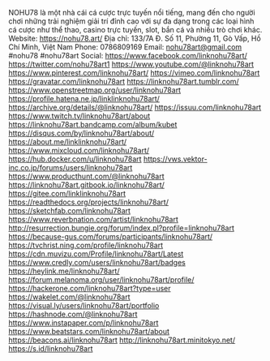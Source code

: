 NOHU78 là một nhà cái cá cược trực tuyến nổi tiếng, mang đến cho người chơi những trải nghiệm giải trí đỉnh cao với sự đa dạng trong các loại hình cá cược như thể thao, casino trực tuyến, slot, bắn cá và nhiều trò chơi khác.
Website: https://nohu78.art/
Địa chỉ: 133/7A Đ. Số 11, Phường 11, Gò Vấp, Hồ Chí Minh, Việt Nam
Phone: 0786809169
Email: nohu78art@gmail.com
#nohu78 #nohu78art
Social:
https://www.facebook.com/linknohu78art/
https://twitter.com/nohu78art1
https://www.youtube.com/@linknohu78art
https://www.pinterest.com/linknohu78art/
https://vimeo.com/linknohu78art
https://gravatar.com/linknohu78art
https://linknohu78art.tumblr.com/
https://www.openstreetmap.org/user/linknohu78art
https://profile.hatena.ne.jp/linklinknohu78art/
https://archive.org/details/@linknohu78art/
https://issuu.com/linknohu78art
https://www.twitch.tv/linknohu78art/about
https://linknohu78art.bandcamp.com/album/kubet
https://disqus.com/by/linknohu78art/about/
https://about.me/linklinknohu78art/
https://www.mixcloud.com/linknohu78art/
https://hub.docker.com/u/linknohu78art
https://vws.vektor-inc.co.jp/forums/users/linknohu78art
https://www.producthunt.com/@linknohu78art
https://linknohu78art.gitbook.io/linknohu78art/
https://gitee.com/linklinknohu78art
https://readthedocs.org/projects/linknohu78art/
https://sketchfab.com/linknohu78art
https://www.reverbnation.com/artist/linknohu78art
http://resurrection.bungie.org/forum/index.pl?profile=linknohu78art
https://because-gus.com/forums/participants/linknohu78art/
https://tvchrist.ning.com/profile/linknohu78art
https://cdn.muvizu.com/Profile/linknohu78art/Latest
https://www.credly.com/users/linknohu78art/badges
https://heylink.me/linknohu78art/
https://forum.melanoma.org/user/linknohu78art/profile/
https://hackerone.com/linknohu78art?type=user
https://wakelet.com/@linknohu78art
https://visual.ly/users/linknohu78art/portfolio
https://hashnode.com/@linknohu78art
https://www.instapaper.com/p/linknohu78art
https://www.beatstars.com/linknohu78art/about
https://beacons.ai/linknohu78art
http://linknohu78art.minitokyo.net/
https://s.id/linknohu78art
